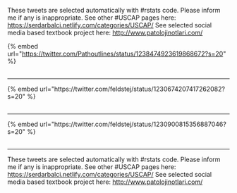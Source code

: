 

These tweets are selected automatically with #rstats code. Please inform me if any is inappropriate.
See other #USCAP pages here: https://serdarbalci.netlify.com/categories/USCAP/ 
See selected social media based textbook project here: http://www.patolojinotlari.com/

{% embed url="https://twitter.com/Pathoutlines/status/1238474923619868672?s=20" %}<br>
<br>
<hr>
{% embed url="https://twitter.com/feldstej/status/1230674207417262082?s=20" %}<br>
<br>
<hr>
{% embed url="https://twitter.com/feldstej/status/1230900815356887046?s=20" %}<br>
<br>
<hr>


These tweets are selected automatically with #rstats code. Please inform me if any is inappropriate.
See other #USCAP pages here: https://serdarbalci.netlify.com/categories/USCAP/ 
See selected social media based textbook project here: http://www.patolojinotlari.com/
